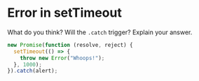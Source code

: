 # Error in setTimeout

What do you think? Will the `.catch` trigger? Explain your answer.

```js
new Promise(function (resolve, reject) {
  setTimeout(() => {
    throw new Error("Whoops!");
  }, 1000);
}).catch(alert);
```
